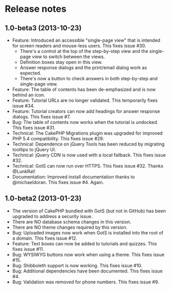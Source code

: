 Release notes
=================

1.0-beta3 (2013-10-23)
-------------------------------------------------------------------------------
* Feature: Introduced an accessible "single-page view" that is intended for screen readers and mouse-less users. This fixes issue #30.
  * There's a control at the top of the step-by-step view and the single-page view to switch between the views.
  * Definition boxes stay open in this view.
  * Answer response dialogs and the print/email dialog work as expected.
  * There's now a button to check answers in both step-by-step and single-page view.
* Feature: The table of contents has been de-emphasized and is now behind an icon.
* Feature: Tutorial URLs are no longer validated. This temporarily fixes issue #34.
* Feature: Tutorial creators can now add headings for answer response dialogs. This fixes issue #7.
* Bug: The table of contents now works when the tutorial is undocked. This fixes issue #31.
* Technical: The CakePHP Migrations plugin was upgraded for improved PHP 5.4 compatibility. This fixes issue #29.
* Technical: Dependence on jQuery Tools has been reduced by migrating tooltips to jQuery UI.
* Technical: jQuery CDN is now used with a local fallback. This fixes issue #32.
* Technical: GotS can now run over HTTPS. This fixes issue #32. Thanks @LunkRat!
* Documentation: Improved install documentation thanks to @michaeldoran. This fixes issue #4. Again.

1.0-beta2 (2013-01-23)
-------------------------------------------------------------------------------
* The version of CakePHP bundled with GotS (but not in GitHub) has been upgraded to address a security issue.
* There are NO database schema changes in this version.
* There are NO theme changes required by this version.
* Bug: Uploaded images now work when GotS is installed into the root of a domain. This fixes issue #12.
* Feature: Text boxes can now be added to tutorials and quizzes. This fixes issue #11.
* Bug: WYSIWYG buttons now work when using a theme. This fixes issue #15.
* Bug: Shibboleth support is now working. This fixes issue #10.
* Bug: Additional dependencies have been documented. This fixes issue #4.
* Bug: Validation was removed for phone numbers. This fixes issue #9.
